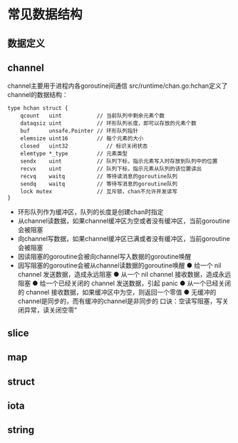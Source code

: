 # 常见数据结构
## 数据定义

## channel
channel主要用于进程内各goroutine间通信
src/runtime/chan.go:hchan定义了channel的数据结构：
```
type hchan struct {
    qcount   uint           // 当前队列中剩余元素个数
    dataqsiz uint           // 环形队列长度，即可以存放的元素个数
    buf      unsafe.Pointer // 环形队列指针
    elemsize uint16         // 每个元素的大小
    closed   uint32            // 标识关闭状态
    elemtype *_type         // 元素类型
    sendx    uint           // 队列下标，指示元素写入时存放到队列中的位置
    recvx    uint           // 队列下标，指示元素从队列的该位置读出
    recvq    waitq          // 等待读消息的goroutine队列
    sendq    waitq          // 等待写消息的goroutine队列
    lock mutex              // 互斥锁，chan不允许并发读写
}
```
* 环形队列作为缓冲区，队列的长度是创建chan时指定
* 从channel读数据，如果channel缓冲区为空或者没有缓冲区，当前goroutine会被阻塞
* 向channel写数据，如果channel缓冲区已满或者没有缓冲区，当前goroutine会被阻塞
* 因读阻塞的goroutine会被向channel写入数据的goroutine唤醒
* 因写阻塞的goroutine会被从channel读数据的goroutine唤醒
● 给一个 nil channel 发送数据，造成永远阻塞 
●  从一个 nil channel 接收数据，造成永远阻塞 
●  给一个已经关闭的 channel 发送数据，引起 panic 
●  从一个已经关闭的 channel 接收数据，如果缓冲区中为空，则返回一个零值 
●  无缓冲的channel是同步的，而有缓冲的channel是非同步的 
口诀：空读写阻塞，写关闭异常，读关闭空零”
## slice
## map
## struct
## iota
## string